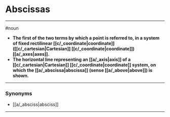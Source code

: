 # Abscissas
---
#noun
- **The first of the two terms by which a point is referred to, in a system of fixed rectilinear [[c/_coordinate|coordinate]] ([[c/_cartesian|Cartesian]] [[c/_coordinate|coordinate]]) [[a/_axes|axes]].**
- **The horizontal line representing an [[a/_axis|axis]] of a [[c/_cartesian|Cartesian]] [[c/_coordinate|coordinate]] system, on which the [[a/_abscissa|abscissa]] (sense [[a/_above|above]]) is shown.**
---
### Synonyms
- [[a/_absciss|absciss]]
---
